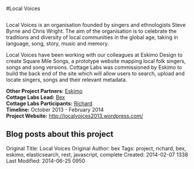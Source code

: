 #Local Voices
<br>

<div class=row-fluid>

<div class=span6>
   <img class="span3 img thumbnail" title="Eskimo" src="http://cottagelabs.com/media/Eskimo_logo.jpg" alt="" />
<p>Local Voices is an organisation founded by singers and ethnologists Steve Byrne and Chris Wright. The aim of the organisation is to celebrate the traditions and diversity of local communities in the global age, taking in language, song, story, music and memory. </p>
<p>Local Voices have been working with our colleagues at Eskimo Design to create Square Mile Songs, a prototype website mapping local folk singers, songs and song versions. Cottage Labs was commissioned by Eskimo to build the back end of the site which will allow users to search, upload and locate singers, songs and their relevant metadata.</p>
   
<!--
  <h2>Reports from this project</h2>
        <div class="facetview facetview-stories" data-size="20" data-search="tags:report AND tags:localvoices"></div>
        <h2>Software produced/used in this project</h2>
        <div class="facetview facetview-stories" data-size="20" data-search="tags:software AND tags:localvoices"></div>
        -->
 </div>

  <div class="span6">
        <div class="well">
            <strong>Other Project Partners</strong>: <a href="http://eskimoonline.com/">Eskimo</a><br>
            <strong>Cottage Labs Lead:</strong> <a href="http://cottagelabs.com/people/bex">Bex</a><br>
            <strong>Cottage Labs Participants:</strong> <a href="/author/richard/">Richard</a><br>
            <strong>Timeline:</strong> October 2013 - February 2014<br>
            <strong>Project Website:</strong> <a href="http://localvoices2013.wordpress.com/l">http://localvoices2013.wordpress.com/</a>
        </div>
        <div class="row-fluid"><div class="span7"><h2 class="cl_red_leader">Blog posts about this project</h2></div><div class="span5"><div class="feed" data-url="/projects/localvoices/feed" data-subscribe="subscribe to the project news feed"></div></div></div>
        <div class="facetview facetview-stories" data-size="20" data-search='tags:localvoices AND url:"/news/*"'></div>
    </div>
    <!-- end right hand side of the page -->

</div>



Original Title: Local Voices 
Original Author: bex
Tags: project, richard, bex, eskimo, elasticsearch, rest, javascript, complete
Created: 2014-02-07 1338
Last Modified: 2014-06-25 0950
